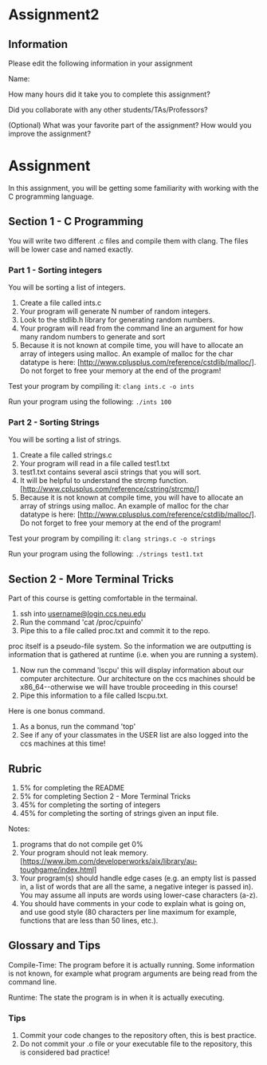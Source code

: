 # Assignment2

## Information

Please edit the following information in your assignment

Name:

How many hours did it take you to complete this assignment?

Did you collaborate with any other students/TAs/Professors?

(Optional)
What was your favorite part of the assignment?
How would you improve the assignment?


# Assignment

In this assignment, you will be getting some familiarity with working with the C programming language.

## Section 1 - C Programming

You will write two different .c files and compile them with clang. The files will be lower case and named exactly.

### Part 1 - Sorting integers
You will be sorting a list of integers. 

1. Create a file called ints.c
2. Your program will generate N number of random integers.
3. Look to the stdlib.h library for generating random numbers.
4. Your program will read from the command line an argument for how many random numbers to generate and sort
5. Because it is not known at compile time, you will have to allocate an array of integers using malloc. An example of malloc for the char datatype is here: [http://www.cplusplus.com/reference/cstdlib/malloc/]. Do not forget to free your memory at the end of the program!

Test your program by compiling it: `clang ints.c -o ints`

Run your program using the following: `./ints 100`

### Part 2 - Sorting Strings

You will be sorting a list of strings. 

1. Create a file called strings.c
2. Your program will read in a file called test1.txt
3. test1.txt contains several ascii strings that you will sort.
4. It will be helpful to understand the strcmp function. [http://www.cplusplus.com/reference/cstring/strcmp/]
5. Because it is not known at compile time, you will have to allocate an array of strings using malloc. An example of malloc for the char datatype is here: [http://www.cplusplus.com/reference/cstdlib/malloc/]. Do not forget to free your memory at the end of the program!

Test your program by compiling it: `clang strings.c -o strings`

Run your program using the following: `./strings test1.txt`

## Section 2 - More Terminal Tricks

Part of this course is getting comfortable in the termainal.

1. ssh into username@login.ccs.neu.edu
2. Run the command 'cat /proc/cpuinfo'
3. Pipe this to a file called proc.txt and commit it to the repo.

proc itself is a pseudo-file system. So the information we are outputting is information that is gathered at runtime (i.e. when you are running a system).

1. Now run the command 'lscpu' this will display information about our computer architecture. Our architecture on the ccs machines should be x86_64--otherwise we will have trouble proceeding in this course!
2. Pipe this information to a file called lscpu.txt.

Here is one bonus command.

1. As a bonus, run the command 'top'
2. See if any of your classmates in the USER list are also logged into the ccs machines at this time!

## Rubric

1. 5% for completing the README
2. 5% for completing Section 2 - More Terminal Tricks
3. 45% for completing the sorting of integers
4. 45% for completing the sorting of strings given an input file.

Notes:

1. programs that do not compile get 0%
2. Your program should not leak memory. [https://www.ibm.com/developerworks/aix/library/au-toughgame/index.html]
3. Your program(s) should handle edge cases (e.g. an empty list is passed in, a list of words that are all the same, a negative integer is passed in). You may assume all inputs are words using lower-case characters (a-z).
4. You should have comments in your code to explain what is going on, and use good style (80 characters per line maximum for example, functions that are less than 50 lines, etc.).


## Glossary and Tips

Compile-Time: The program before it is actually running. Some information is not known, for example what program arguments are being read from the command line.

Runtime: The state the program is in when it is actually executing.

### Tips
1. Commit your code changes to the repository often, this is best practice.
2. Do not commit your .o file or your executable file to the repository, this is considered bad practice!
